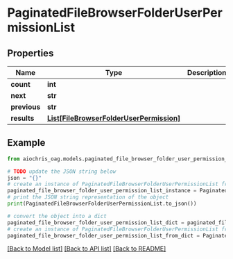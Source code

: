 # PaginatedFileBrowserFolderUserPermissionList


## Properties

Name | Type | Description | Notes
------------ | ------------- | ------------- | -------------
**count** | **int** |  | [optional] 
**next** | **str** |  | [optional] 
**previous** | **str** |  | [optional] 
**results** | [**List[FileBrowserFolderUserPermission]**](FileBrowserFolderUserPermission.md) |  | [optional] 

## Example

```python
from aiochris_oag.models.paginated_file_browser_folder_user_permission_list import PaginatedFileBrowserFolderUserPermissionList

# TODO update the JSON string below
json = "{}"
# create an instance of PaginatedFileBrowserFolderUserPermissionList from a JSON string
paginated_file_browser_folder_user_permission_list_instance = PaginatedFileBrowserFolderUserPermissionList.from_json(json)
# print the JSON string representation of the object
print(PaginatedFileBrowserFolderUserPermissionList.to_json())

# convert the object into a dict
paginated_file_browser_folder_user_permission_list_dict = paginated_file_browser_folder_user_permission_list_instance.to_dict()
# create an instance of PaginatedFileBrowserFolderUserPermissionList from a dict
paginated_file_browser_folder_user_permission_list_from_dict = PaginatedFileBrowserFolderUserPermissionList.from_dict(paginated_file_browser_folder_user_permission_list_dict)
```
[[Back to Model list]](../README.md#documentation-for-models) [[Back to API list]](../README.md#documentation-for-api-endpoints) [[Back to README]](../README.md)


